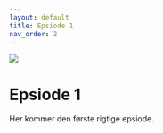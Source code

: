 ```yaml
---
layout: default
title: Epsiode 1
nav_order: 2
---
```

![](../image/podcast.jpg)
# Epsiode 1
Her kommer den første rigtige epsiode.

